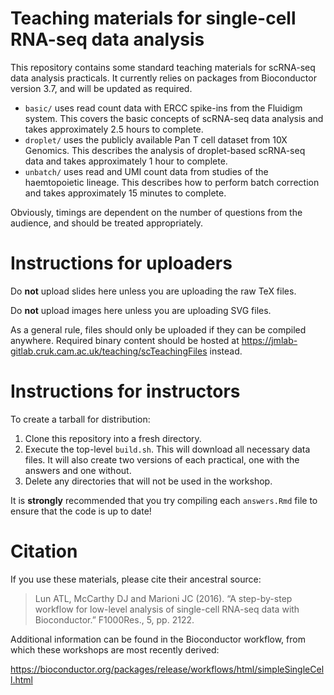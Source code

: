 # Teaching materials for single-cell RNA-seq data analysis

This repository contains some standard teaching materials for scRNA-seq data analysis practicals.
It currently relies on packages from Bioconductor version 3.7, and will be updated as required.

- `basic/` uses read count data with ERCC spike-ins from the Fluidigm system.
This covers the basic concepts of scRNA-seq data analysis and takes approximately 2.5 hours to complete.
- `droplet/` uses the publicly available Pan T cell dataset from 10X Genomics.
This describes the analysis of droplet-based scRNA-seq data and takes approximately 1 hour to complete.
- `unbatch/` uses read and UMI count data from studies of the haemtopoietic lineage.
This describes how to perform batch correction and takes approximately 15 minutes to complete.

Obviously, timings are dependent on the number of questions from the audience, and should be treated appropriately.

# Instructions for uploaders

Do **not** upload slides here unless you are uploading the raw TeX files. 

Do **not** upload images here unless you are uploading SVG files.

As a general rule, files should only be uploaded if they can be compiled anywhere.
Required binary content should be hosted at https://jmlab-gitlab.cruk.cam.ac.uk/teaching/scTeachingFiles instead.

# Instructions for instructors

To create a tarball for distribution:

1. Clone this repository into a fresh directory.
2. Execute the top-level `build.sh`.
This will download all necessary data files.
It will also create two versions of each practical, one with the answers and one without.
3. Delete any directories that will not be used in the workshop.

It is **strongly** recommended that you try compiling each `answers.Rmd` file to ensure that the code is up to date!

# Citation

If you use these materials, please cite their ancestral source:

> Lun ATL, McCarthy DJ and Marioni JC (2016). “A step-by-step workflow for low-level analysis of single-cell RNA-seq data with Bioconductor.” F1000Res., 5, pp. 2122.

Additional information can be found in the Bioconductor workflow, from which these workshops are most recently derived:

https://bioconductor.org/packages/release/workflows/html/simpleSingleCell.html
